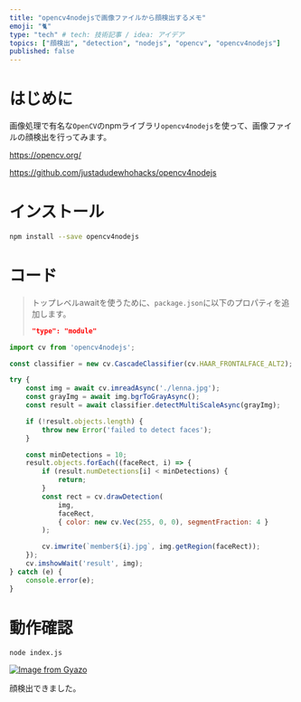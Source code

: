 ```yaml
---
title: "opencv4nodejsで画像ファイルから顔検出するメモ"
emoji: "🐈"
type: "tech" # tech: 技術記事 / idea: アイデア
topics: ["顔検出", "detection", "nodejs", "opencv", "opencv4nodejs"]
published: false
---
```


# はじめに

画像処理で有名な`OpenCV`のnpmライブラリ`opencv4nodejs`を使って、画像ファイルの顔検出を行ってみます。

https://opencv.org/

https://github.com/justadudewhohacks/opencv4nodejs

# インストール

```bash
npm install --save opencv4nodejs
```

# コード

> トップレベルawaitを使うために、`package.json`に以下のプロパティを追加します。
> 
> ```json
> "type": "module"
> ```

```javascript
import cv from 'opencv4nodejs';

const classifier = new cv.CascadeClassifier(cv.HAAR_FRONTALFACE_ALT2);

try {
    const img = await cv.imreadAsync('./lenna.jpg');
    const grayImg = await img.bgrToGrayAsync();
    const result = await classifier.detectMultiScaleAsync(grayImg);

    if (!result.objects.length) {
        throw new Error('failed to detect faces');
    }

    const minDetections = 10;
    result.objects.forEach((faceRect, i) => {
        if (result.numDetections[i] < minDetections) {
            return;
        }
        const rect = cv.drawDetection(
            img,
            faceRect,
            { color: new cv.Vec(255, 0, 0), segmentFraction: 4 }
        );

        cv.imwrite(`member${i}.jpg`, img.getRegion(faceRect));
    });
    cv.imshowWait('result', img);   
} catch (e) {
    console.error(e);
}
```

# 動作確認

```bash
node index.js
```

[![Image from Gyazo](https://i.gyazo.com/887241bf833faa98ebef0dff1822f34e.jpg)](https://gyazo.com/887241bf833faa98ebef0dff1822f34e)

顔検出できました。
